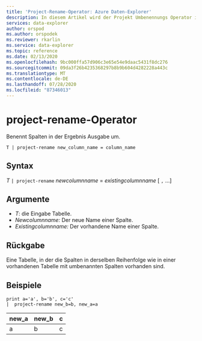 ```yaml
---
title: 'Project-Rename-Operator: Azure Daten-Explorer'
description: In diesem Artikel wird der Projekt Umbenennungs Operator in Azure Daten-Explorer beschrieben.
services: data-explorer
author: orspod
ms.author: orspodek
ms.reviewer: rkarlin
ms.service: data-explorer
ms.topic: reference
ms.date: 02/13/2020
ms.openlocfilehash: 9bc000ffa57d906c3e65e54e9daac5431f8dc276
ms.sourcegitcommit: 09da3f26b4235368297b8b9b604d4282228a443c
ms.translationtype: MT
ms.contentlocale: de-DE
ms.lasthandoff: 07/28/2020
ms.locfileid: "87346013"
---
```

# <a name="project-rename-operator"></a>project-rename-Operator

Benennt Spalten in der Ergebnis Ausgabe um.

```kusto
T | project-rename new_column_name = column_name
```

## <a name="syntax"></a>Syntax

*T* `| project-rename` *newcolumnname*  =  *existingcolumnname* [ `,` ...]

## <a name="arguments"></a>Argumente

* *T*: die Eingabe Tabelle.
* *Newcolumnname:* Der neue Name einer Spalte. 
* *Existingcolumnname:* Der vorhandene Name einer Spalte. 

## <a name="returns"></a>Rückgabe

Eine Tabelle, in der die Spalten in derselben Reihenfolge wie in einer vorhandenen Tabelle mit umbenannten Spalten vorhanden sind.


## <a name="examples"></a>Beispiele

<!-- csl: https://help.kusto.windows.net/Samples -->
```kusto
print a='a', b='b', c='c'
|  project-rename new_b=b, new_a=a
```

|new_a|new_b|c|
|---|---|---|
|a|b|c|
